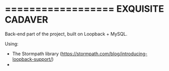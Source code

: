 ==================
EXQUISITE CADAVER
==================

Back-end part of the project, built on Loopback + MySQL.

Using:
* The Stormpath library (https://stormpath.com/blog/introducing-loopback-support/)
* 